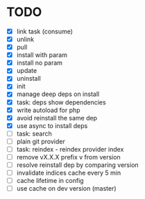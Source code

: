 TODO
====


- [x] link task (consume)
- [x] unlink
- [x] pull
- [x] install with param
- [x] install no param
- [x] update
- [x] uninstall
- [x] init
- [x] manage deep deps on install
- [x] task: deps show dependencies
- [x] write autoload for php
- [x] avoid reinstall the same dep
- [x] use async to install deps
- [ ] task: search
- [ ] plain git provider
- [ ] task: reindex - reindex provider index
- [ ] remove vX.X.X prefix v from version
- [ ] resolve reinstall dep by comparing version
- [ ] invalidate indices cache every 5 min 
- [ ] cache lifetime in config
- [ ] use cache on dev version (master)